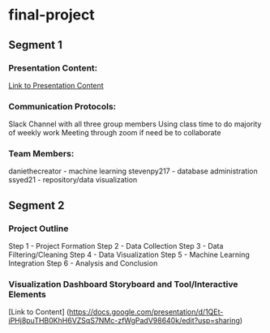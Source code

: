 # final-project
## Segment 1
### Presentation Content:
[Link to Presentation Content](https://docs.google.com/presentation/d/1XPg9STbXekAmAopnO2dyry2ArxlAnhtrKhoGGwpg8ho/edit?usp=sharing)

### Communication Protocols:
Slack Channel with all three group members
Using class time to do majority of weekly work
Meeting through zoom if need be to collaborate

### Team Members:
daniethecreator - machine learning
stevenpy217 - database administration
ssyed21 - repository/data visualization

## Segment 2
### Project Outline
Step 1 - Project Formation
Step 2 - Data Collection
Step 3 - Data Filtering/Cleaning
Step 4 - Data Visualization
Step 5 - Machine Learning Integration
Step 6 - Analysis and Conclusion

### Visualization Dashboard Storyboard and Tool/Interactive Elements
[Link to Content] (https://docs.google.com/presentation/d/1QEt-iPHj8puTHB0KhH6VZSqS7NMc-zfWgPadV98640k/edit?usp=sharing)

